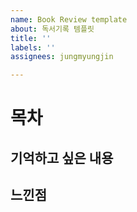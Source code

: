 ```yaml
---
name: Book Review template
about: 독서기록 템플릿
title: ''
labels: ''
assignees: jungmyungjin

---
```


# 목차
## 기억하고 싶은 내용


## 느낀점
